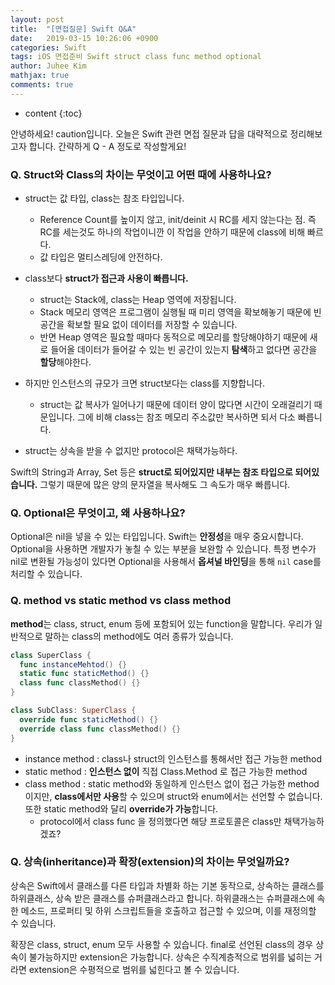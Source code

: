 ```yaml
---
layout: post
title:  "[면접질문] Swift Q&A"
date:   2019-03-15 10:26:06 +0900
categories: Swift
tags: iOS 면접준비 Swift struct class func method optional
author: Juhee Kim
mathjax: true
comments: true
---
```


* content
{:toc}

안녕하세요! caution입니다.
오늘은 Swift 관련 면접 질문과 답을 대략적으로 정리해보고자 합니다.
간략하게 Q - A 정도로 작성할게요!

### Q. Struct와 Class의 차이는 무엇이고 어떤 때에 사용하나요?
* struct는 값 타입, class는 참조 타입입니다.
  * Reference Count를 높이지 않고, init/deinit 시 RC를 세지 않는다는 점. 즉 RC를 세는것도 하나의 작업이니깐 이 작업을 안하기 때문에 class에 비해 빠르다.
  * 값 타입은 멀티스레딩에 안전하다.
* class보다 **struct가 접근과 사용이 빠릅니다.**
  * struct는 Stack에, class는 Heap 영역에 저장됩니다.
  * Stack 메모리 영역은 프로그램이 실행될 때 미리 영역을 확보해놓기 때문에 빈 공간을 확보할 필요 없이 데이터를 저장할 수 있습니다.
  * 반면 Heap 영역은 필요할 때마다 동적으로 메모리를 할당해야하기 때문에 새로 들어올 데이터가 들어갈 수 있는 빈 공간이 있는지 **탐색**하고 없다면 공간을 **할당**해야한다.

* 하지만 인스턴스의 규모가 크면 struct보다는 class를 지향합니다.
  * struct는 값 복사가 일어나기 때문에 데이터 양이 많다면 시간이 오래걸리기 때문입니다. 그에 비해 class는 참조 메모리 주소값만 복사하면 되서 다소 빠릅니다.
* struct는 상속을 받을 수 없지만 protocol은 채택가능하다.

Swift의 String과 Array, Set 등은 **struct로 되어있지만 내부는 참조 타입으로 되어있습니다.** 그렇기 때문에 많은 양의 문자열을 복사해도 그 속도가 매우 빠릅니다.

### Q. Optional은 무엇이고, 왜 사용하나요?
Optional은 nil을 넣을 수 있는 타입입니다.
Swift는 **안정성**을 매우 중요시합니다. Optional을 사용하면 개발자가 놓칠 수 있는 부분을 보완할 수 있습니다. 특정 변수가 nil로 변환될 가능성이 있다면 Optional을 사용해서 **옵셔널 바인딩**을 통해 ```nil``` case를 처리할 수 있습니다.

### Q. method vs static method vs class method
**method**는 class, struct, enum 등에 포함되어 있는 function을 말합니다.
우리가 일반적으로 말하는 class의 method에도 여러 종류가 있습니다.
```swift
class SuperClass {
  func instanceMehtod() {}
  static func staticMethod() {}
  class func classMethod() {}
}

class SubClass: SuperClass {
  override func staticMethod() {}
  override class func classMethod() {}
}
```
* instance method : class나 struct의 인스턴스를 통해서만 접근 가능한 method
* static method : **인스턴스 없이** 직접 Class.Method 로 접근 가능한 method
* class method : static method와 동일하게 인스턴스 없이 접근 가능한 method이지만, **class에서만 사용**할 수 있으며 struct와 enum에서는 선언할 수 없습니다. 또한 static method와 달리 **override가 가능**합니다.
  * protocol에서 class func 을 정의했다면 해당 프로토콜은 class만 채택가능하겠죠?

### Q. 상속(inheritance)과 확장(extension)의 차이는 무엇일까요?
상속은 Swift에서 클래스를 다른 타입과 차별화 하는 기본 동작으로, 상속하는 클래스를 하위클래스, 상속 받은 클래스를 슈퍼클래스라고 합니다. 하위클래스는 슈퍼클래스에 속한 메소드, 프로퍼티 및 하위 스크립트들을 호출하고 접근할 수 있으며, 이를 재정의할 수 있습니다.

확장은 class, struct, enum 모두 사용할 수 있습니다. final로 선언된 class의 경우 상속이 불가능하지만 extension은 가능합니다. 상속은 수직계층적으로 범위를 넓히는 거라면 extension은 수평적으로 범위를 넓힌다고 볼 수 있습니다.
